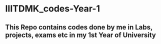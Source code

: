 # IIITDMK_codes-Year-1
## This Repo contains codes done by me in Labs, projects, exams etc in my 1st Year of University
